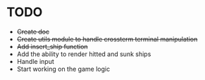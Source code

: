 # TODO

- <del>Create doc</del>
- <del>Create utils module to handle crossterm terminal manipulation</del>
- <del>Add insert_ship function</del>
- Add the ability to render hitted and sunk ships
- Handle input
- Start working on the game logic
